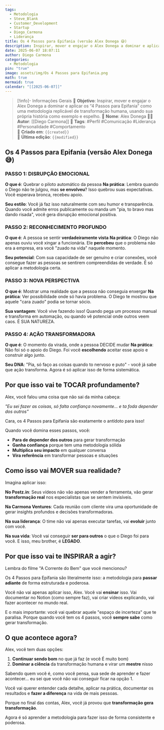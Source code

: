 ```yaml
---
tags:
  - Metodologia
  - Steve_Blank
  - Customer_Development
  - Startup
  - Diego_Carmona
  - Liderança
title: Os 4 Passos para Epifania (versão Alex Donega 😅)
description: Inspirar, mover e engajar o Alex Donega a dominar e aplicar os “4 Passos para Epifania” como uma metodologia replicável de transformação humana, usando sua própria história como exemplo e espelho.
date: 2025-06-07 18:07:11
author: Diego Carmona
categories:
  - Metodologia
pin: "true"
image: assets/img/Os 4 Passos para Epifania.png
math: true
mermaid: true
calendar: "[[2025-06-07]]"
---
```

> [!info]- Informações Gerais
> 🎯 **Objetivo**: Inspirar, mover e engajar o Alex Donega a dominar e aplicar os “4 Passos para Epifania” como uma metodologia replicável de transformação humana, usando sua própria história como exemplo e espelho.
> 👤 **Nome**: Alex Donega 
> 🧑‍🏫 **Autor**: [[Diego Carmona]]
> 🔖 **Tags**: #Perfil #Comunicação #Liderança #Personalidade #Comportamento  
> 📅 **Criado em**: `{{created}}`  
> 📅 **Última edição**: `{{modified}}`

## Os 4 Passos para Epifania (versão Alex Donega 😅)

### PASSO 1: DISRUPÇÃO EMOCIONAL
**O que é**: Quebrar o piloto automático da pessoa
**Na prática**: Lembra quando o Diego não te julgou, mas **se envolveu**? Isso quebrou suas expectativas. Você esperava bronca, recebeu apoio.

**Seu estilo**: Você já faz isso naturalmente com seu humor e transparência. Quando você admite erros publicamente ou manda um "pia, to bravo mas dando risada", você gera disrupção emocional positiva.

### PASSO 2: RECONHECIMENTO PROFUNDO  
**O que é**: A pessoa se sentir **verdadeiramente vista**
**Na prática**: O Diego não apenas ouviu você xingar a funcionária. Ele **percebeu** que o problema não era a empresa, era você "zuado na vida" naquele momento.

**Seu potencial**: Com sua capacidade de ser genuíno e criar conexões, você consegue fazer as pessoas se sentirem compreendidas de verdade. É só aplicar a metodologia certa.

### PASSO 3: NOVA PERSPECTIVA
**O que é**: Mostrar uma realidade que a pessoa não conseguia enxergar
**Na prática**: Ver possibilidade onde só havia problema. O Diego te mostrou que aquele "cara zuado" podia se tornar sócio.

**Sua vantagem**: Você vive fazendo isso! Quando pega um processo manual e transforma em automação, ou quando vê potencial onde outros veem caos. É SUA NATUREZA.

### PASSO 4: AÇÃO TRANSFORMADORA
**O que é**: O momento da virada, onde a pessoa DECIDE mudar
**Na prática**: Não foi só o apoio do Diego. Foi você **escolhendo** aceitar esse apoio e construir algo junto.

**Seu DNA**: "Pia, só faço as coisas quando to nervoso e puto" - você já sabe que ação transforma. Agora é só aplicar isso de forma sistemática.

## Por que isso vai te TOCAR profundamente?

Alex, você falou uma coisa que não sai da minha cabeça:

*"Eu sei fazer as coisas, só falta confiança novamente... e ta foda depender dos outros"*

Cara, os 4 Passos para Epifania são exatamente o antídoto para isso! 

Quando você domina esses passos, você:
- **Para de depender dos outros** para gerar transformação
- **Ganha confiança** porque tem uma metodologia sólida
- **Multiplica seu impacto** em qualquer conversa
- **Vira referência** em transformar pessoas e situações

## Como isso vai MOVER sua realidade?

Imagina aplicar isso:

**No Postz.in**: Seus vídeos não vão apenas vender a ferramenta, vão gerar **transformação real** nos especialistas que se sentem invisíveis.

**Na Carmona Ventures**: Cada reunião com cliente vira uma oportunidade de gerar insights profundos e decisões transformadoras.

**Na sua liderança**: O time não vai apenas executar tarefas, vai **evoluir** junto com você.

**Na sua vida**: Você vai conseguir **ser para outros** o que o Diego foi para você. E isso, meu brother, é **LEGADO**.

## Por que isso vai te INSPIRAR a agir?

Lembra do filme "A Corrente do Bem" que você mencionou? 

Os 4 Passos para Epifania são literalmente isso: a metodologia para **passar adiante** de forma estruturada e poderosa.

Você não vai apenas aplicar isso, Alex. Você vai **ensinar** isso. Vai documentar no Notion (como sempre faz), vai criar vídeos explicando, vai fazer acontecer no mundo real.

E o mais importante: você vai quebrar aquele "espaço de incerteza" que te paralisa. Porque quando você tem os 4 passos, você **sempre sabe** como gerar transformação.

## O que acontece agora?

Alex, você tem duas opções:

1. **Continuar sendo bom** no que já faz (e você É muito bom)
2. **Dominar a ciência** da transformação humana e virar um **mestre** nisso

Sabendo quem você é, como você pensa, sua sede de aprender e fazer acontecer... eu sei que você não vai conseguir ficar na opção 1.

Você vai querer entender cada detalhe, aplicar na prática, documentar os resultados e **fazer a diferença** na vida de mais pessoas.

Porque no final das contas, Alex, você já provou que **transformação gera transformação**. 

Agora é só aprender a metodologia para fazer isso de forma consistente e poderosa.




















